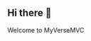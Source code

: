 ## Hi there 👋
Welcome to MyVerseMVC
<!--

**Here are some ideas to get you started:**

🙋‍♀️ what is this? - this is the main MyVerse account where the code is
🌈 Contribution guidelines - you will not, i dont know if i will finish MyVerseU
👩‍💻 Useful resources - none?
🍿 Fun facts - i am in earltendo network!
🧙 Remeber - i am Kamil
Myverse without y is MVerse and MV stands for Miiverse

<!--
